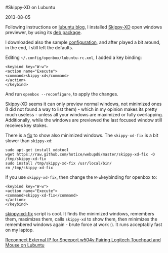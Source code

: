 #Skippy-XD on Lubuntu

2013-08-05

<!--- tags: linux -->

Following instructions on [lubuntu blog](http://lubuntublog.blogspot.de/p/expos.html), I installed [Skippy-XD](https://code.google.com/p/skippy-xd/) open windows previewer, by using its [deb package](https://code.google.com/p/skippy-xd/downloads/list).

I downloaded also the sample [configuration](https://raw.github.com/richardgv/skippy-xd/master/skippy-xd.rc-default), and after played a bit around, in the end, I still left the defaults.

Editing `~/.config/openbox/lubuntu-rc.xml`, I added a key binding:

```
<keybind key="W-w">
<action name="Execute">
<command>skippy-xd</command>
</action>
</keybind>
```

And run `openbox --reconfigure`, to apply the changes.

Skippy-XD seems it can only preview normal windows, not minimized ones (I did not found a way to list them) - which in my opinion makes its pretty much useless - unless all your windows are maximized or fully overlapping. Additionally, while the windows are previewed the last focused window still receives key stokes.

There is a [fix](http://www.webupd8.org/2013/07/skippy-xd-expose-like-window-picker-for.html) to show also minimized windows. The `skippy-xd-fix` is a bit slower than `skippy-xd`:

```
sudo apt-get install xdotool
wget https://raw.github.com/hotice/webupd8/master/skippy-xd-fix -O /tmp/skippy-xd-fix
sudo install /tmp/skippy-xd-fix /usr/local/bin/
rm /tmp/skippy-xd-fix
```

If you use `skippy-xd-fix`, then change the `W-w`keybinding for openbox to:

```
<keybind key="W-w">
<action name="Execute">
<command>skippy-xd-fix</command>
</action>
</keybind>
```

[skippy-xd-fix](blog/images/skippy-xd-fix) script is cool. It finds the minimized windows, remembers them, maximizes them, calls `skippy-xd` to show them, then minimizes the remembered windows again - brute force at work :). It runs acceptably fast on my laptop.

<ins class='nfooter'><a id='fprev' href='#blog/2013/2013-08-09-Reconnect-External-IP-for-Speeport-w504v.md'>Reconnect External IP for Speeport w504v</a> <a id='fnext' href='#blog/2013/2013-08-02-Pairing-Logitech-Touchpad-and-Mouse-on-Lubuntu.md'>Pairing Logitech Touchpad and Mouse on Lubuntu</a></ins>
